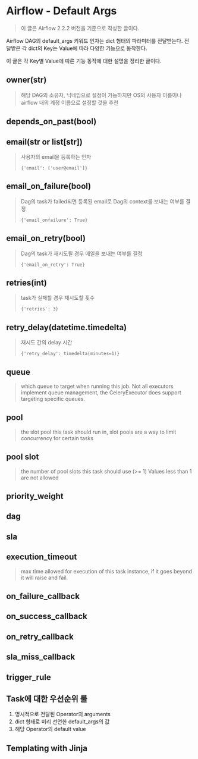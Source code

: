 # Airflow - Default Args

> 이 글은 Airflow 2.2.2 버전을 기준으로 작성한 글이다.

Airflow DAG의 default_args 키워드 인자는 dict 형태의 파라미터를 전달받는다. 전달받은 각 dict의 Key는 Value에 따라 다양한 기능으로 동작한다.

이 글은 각 Key별 Value에 따른 기능 동작에 대한 설명을 정리한 글이다.



## owner(str)

> 해당 DAG의 소유자, 닉네임으로 설정이 가능하지만 OS의 사용자 이름이나 airflow 내의 계정 이름으로 설정할 것을 추천

## depends_on_past(bool)

> 

## email(str or list[str])

> 사용자의 email을 등록하는 인자
>
> `{'email': ['user@email']}`

## email_on_failure(bool)

> Dag의 task가 failed되면 등록된 email로 Dag의 context를 보내는 여부를 결정
>
> `{'email_onfailure': True}`

## email_on_retry(bool)

> Dag의 task가 재시도될 경우 메일을 보내는 여부를 결정
>
> `{'email_on_retry': True}`

## retries(int)

> task가 실패할 경우 재시도할 횟수
>
> `{'retries': 3}`

## retry_delay(datetime.timedelta)

> 재시도 간의 delay 시간
>
> `{'retry_delay': timedelta(minutes=1)}`

## queue

> which queue to target when running this job. Not all executors implement queue management, the CeleryExecutor does support targeting specific queues.

## pool

> the slot pool this task should run in, slot pools are a way to limit concurrency for certain tasks

## pool slot

> the number of pool slots this task should use (>= 1) Values less than 1 are not allowed

## priority_weight

## dag

## sla

## execution_timeout

> max time allowed for execution of this task instance, if it goes beyond it will raise and fail.

## on_failure_callback

## on_success_callback

## on_retry_callback

## sla_miss_callback

## trigger_rule



## Task에 대한 우선순위 룰

1. 명시적으로 전달된 Operator의 arguments
2. dict 형태로 미리 선언한 default_args의 값
3. 해당 Operator의 default value



## Templating with Jinja

